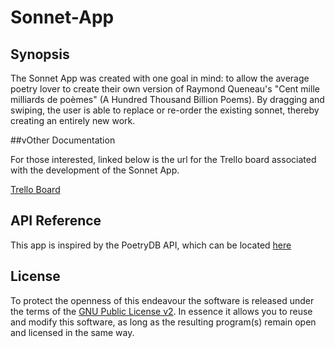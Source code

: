 # Sonnet-App
## Synopsis

The Sonnet App was created with one goal in mind: to allow the average poetry lover to create their own version of Raymond Queneau's "Cent mille milliards de poèmes" (A Hundred Thousand Billion Poems).
By dragging and swiping, the user is able to replace or re-order the existing sonnet, thereby creating an entirely new work. 

##vOther Documentation

For those interested, linked below is the url for the Trello board associated with the development of the Sonnet App. 

[Trello Board](https://trello.com/b/94zyPDJY/sonnet-app)


## API Reference

This app is inspired by the PoetryDB API, which can be located [here](https://github.com/thundercomb/poetrydb/blob/master/README.md)

## License

To protect the openness of this endeavour the software is released under the terms of the [GNU Public License v2](https://opensource.org/licenses/GPL-2.0). In essence it allows you to reuse and modify this software, as long as the resulting program(s) remain open and licensed in the same way.
